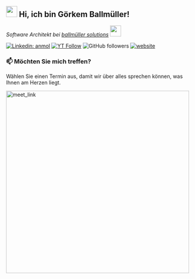 <h2>
  <img src="https://emojis.slackmojis.com/emojis/images/1531849430/4246/blob-sunglasses.gif?1531849430" width="30"/>
 Hi, ich bin Görkem Ballmüller!
</h2>
<p>
  <em>Software Architekt bei <a href="http://xn--ballmllersolutions-q6b.de/">ballmüller solutions</a>
    <img src="https://media.giphy.com/media/WUlplcMpOCEmTGBtBW/giphy.gif" width="30"></em>
</p>

[![Linkedin: anmol](https://img.shields.io/badge/-G%C3%B6rkem%20Ballm%C3%BCller-blue?style=flat-square&logo=Linkedin&logoColor=white&link=https://www.linkedin.com/in/g%C3%B6rkem-ballm%C3%BCller-a36912198/)](https://www.linkedin.com/in/g%C3%B6rkem-ballm%C3%BCller-a36912198/)
[![YT Follow](https://img.shields.io/youtube/channel/subscribers/UCRgFPfZMK1QvalsxRzUQA-A?style=social)](https://www.youtube.com/channel/UCRgFPfZMK1QvalsxRzUQA-A)
![GitHub followers](https://img.shields.io/github/followers/goerkemballmueller?label=Follow&style=social)
[![website](https://img.shields.io/badge/Website-46a2f1.svg?&style=flat-square&logo=Google-Chrome&logoColor=white&link=http://xn--ballmllersolutions-q6b.de/)](http://xn--ballmllersolutions-q6b.de/)

### 📫 Möchten Sie mich treffen?

Wählen Sie einen Termin aus, damit wir über alles sprechen können, was Ihnen am Herzen liegt.

<a href="https://calendly.com/ballmuellersolutions/kennenlernen" target="_blank"><img width="498" alt="meet_link" src="https://user-images.githubusercontent.com/15426564/144297439-f530f383-e73e-41e0-9914-a9b7d3f432e5.png"></a>
